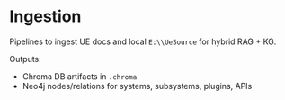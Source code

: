 # Ingestion

Pipelines to ingest UE docs and local `E:\\UeSource` for hybrid RAG + KG.

Outputs:
- Chroma DB artifacts in `.chroma`
- Neo4j nodes/relations for systems, subsystems, plugins, APIs
